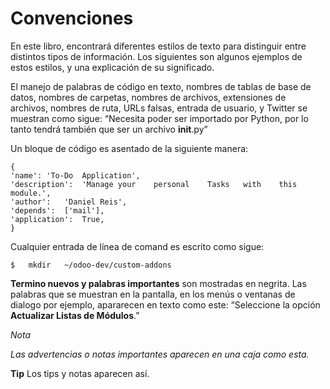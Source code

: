 Convenciones
===
En este libro, encontrará diferentes estilos de texto para distinguir entre distintos tipos de información. Los siguientes son algunos ejemplos de estos estilos, y una explicación de su significado.

El manejo de palabras de código en texto, nombres de tablas de base de datos, nombres de carpetas, nombres de archivos, extensiones de archivos, nombres de ruta, URLs falsas, entrada de usuario, y	Twitter	se muestran como sigue: “Necesita poder ser importado por Python, por lo tanto tendrá también que ser un archivo	__init__.py”

Un bloque de código es asentado de la siguiente manera:
```
{				
'name':	'To-Do	Application',
'description':	'Manage	your	personal	Tasks	with	this	module.',
'author':	'Daniel	Reis',			
'depends':	['mail'],				
'application':	True,
}
```
Cualquier entrada de línea de comand es escrito como sigue:
```
$	mkdir	~/odoo-dev/custom-addons
```
**Termino nuevos y palabras importantes** son mostradas en negrita.	Las palabras que se muestran en la pantalla, en los menús o ventanas de dialogo por ejemplo, apararecen en texto como este: “Seleccione la opción **Actualizar Listas de Módulos**.”


*Nota*

*Las advertencias o notas importantes aparecen en una caja como esta.*

**Tip**
Los tips y notas aparecen así.